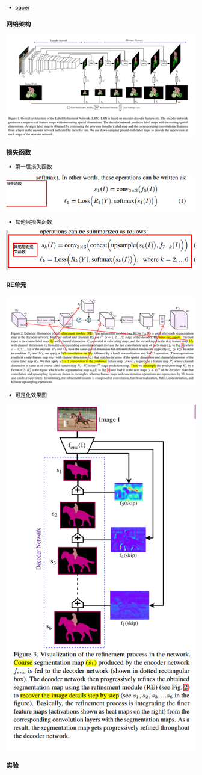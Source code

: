 * [paper](paper/2017-Label%20Refinement%20Network%20for%20Coarse-to-Fine%20Semantic%20Segmentation.pdf)

### 网络架构

![1537960609117](readme/LRN_网络架构)

### 损失函数

* 第一层损失函数

![1537964897638](readme/LRN_损失函数.png)

* 其他层损失函数

![1537965469621](readme/LRN_其他层损失函数.png)

### RE单元

![1537965298531](readme/LRN_RE单元.png)

* 可是化效果图


![1537965667565](readme/LRN_RE单元_效果图.png)

### 实验